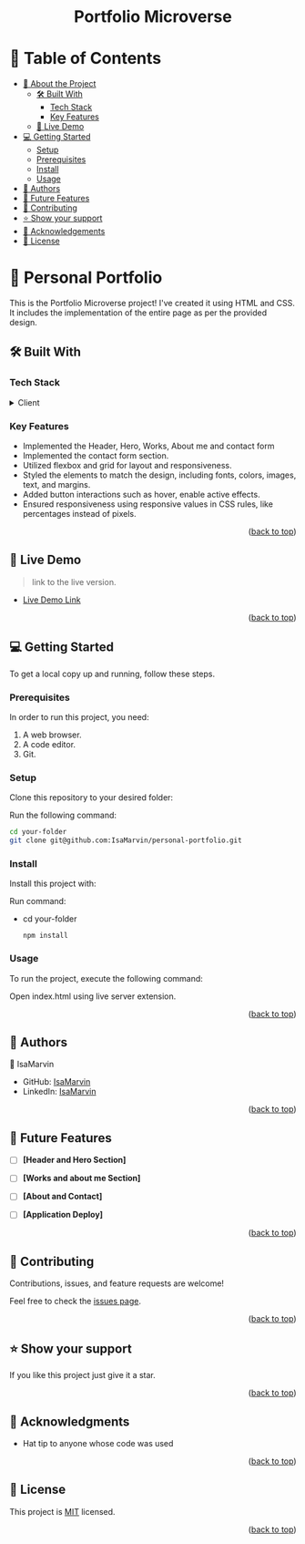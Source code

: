 <a name="readme-top"></a>

<div align="center">
  
  <h1><b>Portfolio Microverse</b></h1>

</div>

<!-- TABLE OF CONTENTS -->

# 📗 Table of Contents

- [📖 About the Project](#about-project)
  - [🛠 Built With](#built-with)
    - [Tech Stack](#tech-stack)
    - [Key Features](#key-features)
  - [🚀 Live Demo](#live-demo)
- [💻 Getting Started](#getting-started)
  - [Setup](#setup)
  - [Prerequisites](#prerequisites)
  - [Install](#install)
  - [Usage](#usage)
- [👥 Authors](#authors)
- [🔭 Future Features](#future-features)
- [🤝 Contributing](#contributing)
- [⭐️ Show your support](#support)
- [🙏 Acknowledgements](#acknowledgements)
- [📝 License](#license)

<!-- PROJECT DESCRIPTION -->

# 📖 Personal Portfolio <a name="about-project"></a>

This is the Portfolio Microverse project! I've created it using HTML and CSS. It includes the implementation of the entire page as per the provided design.

## 🛠 Built With <a name="built-with"></a>

### Tech Stack <a name="tech-stack"></a>

<details>
  <summary>Client</summary>
  <ul>
    <li><a href="https://html.spec.whatwg.org/multipage//">HTML</a></li>
    <li><a href="https://www.w3.org/TR/CSS/#css/">CSS</a></li>
  </ul>
</details>

<!-- Features -->

### Key Features <a name="key-features"></a>

- Implemented the Header, Hero, Works, About me and contact form
- Implemented the contact form section.
- Utilized flexbox and grid for layout and responsiveness.
- Styled the elements to match the design, including fonts, colors, images, text, and margins.
- Added button interactions such as hover, enable active effects.
- Ensured responsiveness using responsive values in CSS rules, like percentages instead of pixels.

<p align="right">(<a href="#readme-top">back to top</a>)</p>

## 🚀 Live Demo <a name="live-demo"></a>

> link to the live version.

- [Live Demo Link](https://isamarvin.github.io/personal-portfolio/)

<p align="right">(<a href="#readme-top">back to top</a>)</p>

<!-- GETTING STARTED -->

## 💻 Getting Started <a name="getting-started"></a>

To get a local copy up and running, follow these steps.

### Prerequisites

In order to run this project, you need:

1. A web browser.
2. A code editor.
3. Git.

### Setup

Clone this repository to your desired folder:

Run the following command:

```sh
cd your-folder
git clone git@github.com:IsaMarvin/personal-portfolio.git
```

### Install

Install this project with:

Run command:

- cd your-folder
  
  ``` npm install ```



### Usage

To run the project, execute the following command:

Open index.html using live server extension.


<p align="right">(<a href="#readme-top">back to top</a>)</p>

<!-- AUTHORS -->

## 👥 Authors <a name="authors"></a>



👤 IsaMarvin

- GitHub: [IsaMarvin](https://github.com/IsaMarvin)
- LinkedIn: [IsaMarvin](https://www.linkedin.com/in/isamarvin/)

<p align="right">(<a href="#readme-top">back to top</a>)</p>

## 🔭 Future Features <a name="future-features"></a>


- [ ] **[Header and Hero Section]**
- [ ] **[Works and about me Section]**
- [ ] **[About and Contact]**
- [ ] **[Application Deploy]**



<p align="right">(<a href="#readme-top">back to top</a>)</p>


<!-- CONTRIBUTING -->

## 🤝 Contributing <a name="contributing"></a>

Contributions, issues, and feature requests are welcome!

Feel free to check the [issues page](../../issues/).

<p align="right">(<a href="#readme-top">back to top</a>)</p>

<!-- SUPPORT -->

## ⭐️ Show your support <a name="support"></a>

If you like this project just give it a star.

<p align="right">(<a href="#readme-top">back to top</a>)</p>

<!-- ACKNOWLEDGEMENTS -->

## 🙏 Acknowledgments <a name="acknowledgements"></a>

- Hat tip to anyone whose code was used


<p align="right">(<a href="#readme-top">back to top</a>)</p>

<!-- LICENSE -->

## 📝 License <a name="license"></a>

This project is [MIT](./LICENSE) licensed.

<p align="right">(<a href="#readme-top">back to top</a>)</p>
